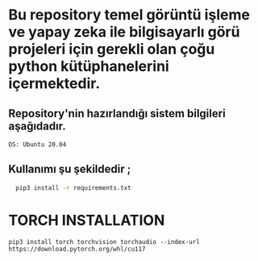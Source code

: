 # Bu repository temel görüntü işleme ve yapay zeka ile bilgisayarlı görü projeleri için gerekli olan çoğu python kütüphanelerini içermektedir.


## Repository'nin hazırlandığı sistem bilgileri aşağıdadır.
    OS: Ubuntu 20.04


## Kullanımı şu şekildedir ; 

```bash
  pip3 install -r requirements.txt
```

# TORCH INSTALLATION
```
pip3 install torch torchvision torchaudio --index-url https://download.pytorch.org/whl/cu117
```

